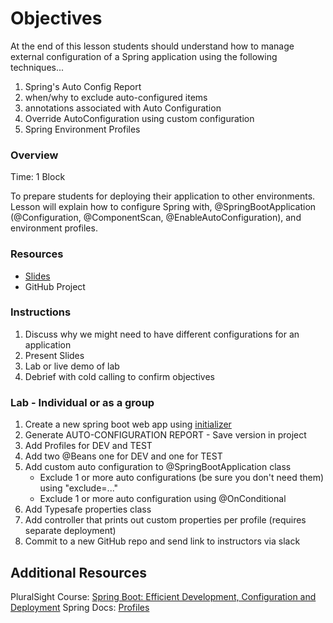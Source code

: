 # Objectives
At the end of this lesson students should understand how to manage external configuration of a Spring application using the following techniques...
1. Spring's Auto Config Report
1. when/why to exclude auto-configured items
1. annotations associated with Auto Configuration
1. Override AutoConfiguration using custom configuration
1. Spring Environment Profiles 

### Overview
Time: 1 Block

To prepare students for deploying their application to other environments.  Lesson will explain how to configure Spring with, 
@SpringBootApplication (@Configuration, @ComponentScan, @EnableAutoConfiguration), and environment profiles.

### Resources
* [Slides](https://docs.google.com/presentation/d/1byt2wqDZ6YIhUTcgNvO98-K0X7JWWv1wzYnZ77pB9Ro/edit?usp=sharing)
* GitHub Project

### Instructions
1. Discuss why we might need to have different configurations for an application
1. Present Slides
1. Lab or live demo of lab
1. Debrief with cold calling to confirm objectives

### Lab - Individual or as a group
1. Create a new spring boot web app using [initializer](http://start.spring.io)
1. Generate AUTO-CONFIGURATION REPORT - Save version in project
1. Add Profiles for DEV and TEST
1. Add two @Beans one for DEV and one for TEST
1. Add custom auto configuration to @SpringBootApplication class
    * Exclude 1 or more auto configurations (be sure you don't need them) using "exclude=..."
    * Exclude 1 or more auto configuration using @OnConditional
1. Add Typesafe properties class
1. Add controller that prints out custom properties per profile (requires separate deployment)
1. Commit to a new GitHub repo and send link to instructors via slack

## Additional Resources
PluralSight Course: [Spring Boot: Efficient Development, Configuration and Deployment](https://app.pluralsight.com/library/courses/spring-boot-efficient-development-configuration-deployment)
Spring Docs: [Profiles](https://docs.spring.io/spring-boot/docs/current/reference/html/boot-features-profiles.html) 
